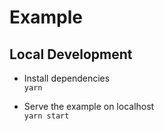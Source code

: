 # Example

## Local Development

- Install dependencies\
  `yarn`

- Serve the example on localhost\
  `yarn start`
